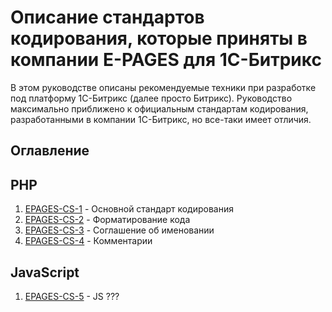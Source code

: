 # Описание стандартов кодирования, которые приняты в компании E-PAGES для 1С-Битрикс

В этом руководстве описаны рекомендуемые техники при разработке под платформу 1С-Битрикс (далее просто Битрикс). Руководство максимально приближено к официальным стандартам кодирования, разработанными в компании 1С-Битрикс, но все-таки имеет отличия. 

<h2>Оглавление</h2>

<h2>PHP</h2>
  <ol>
    <li><a href="https://github.com/rodion-arr/EpagesCodingStandards/blob/master/PHP/EPAGES-CS-1.md">EPAGES-CS-1</a> - Основной стандарт кодирования</li>
    <li><a href="https://github.com/rodion-arr/EpagesCodingStandards/blob/master/PHP/EPAGES-CS-2.md">EPAGES-CS-2</a> - Форматирование кода</li>
    <li><a href="https://github.com/rodion-arr/EpagesCodingStandards/blob/master/PHP/EPAGES-CS-3.md">EPAGES-CS-3</a> - Соглашение об именовании</li>
    <li><a href="https://github.com/rodion-arr/EpagesCodingStandards/blob/master/PHP/EPAGES-CS-4.md">EPAGES-CS-4</a> - Комментарии</li>
  </ol>
<h2>JavaScript</h2>
  <ol>
    <li><a href="#">EPAGES-CS-5</a> - JS ???</li>
  </ol>
